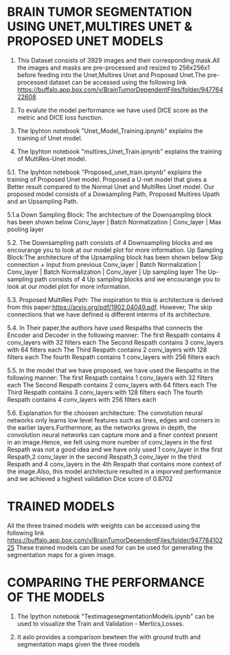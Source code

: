 # BRAIN TUMOR SEGMENTATION USING UNET,MULTIRES UNET & PROPOSED UNET MODELS

1. This Dataset consists of 3929 images and their corresponding mask.All the images and masks are pre-processed and resized to 256x256x1 before feeding into the Unet,Multires Unet and Proposed Unet.The pre-processed dataset can be accessed using the following link https://buffalo.app.box.com/v/BrainTumorDependentFiles/folder/94776422608

2. To evalute the model performance we have used DICE score as the metric and DICE loss function.

3. The Ipyhton notebook "Unet_Model_Training.ipnynb" explains the training of Unet model.

4. The Ipyhton notebook "multires_Unet_Train.ipnynb" explains the training of MultiRes-Unet model.

5.1. The Ipyhton notebook "Proposed_unet_train.ipnynb" explains the training of Proposed Unet model.
Proposed a U-net model that gives a Better result compared to the Normal Unet and MultiRes Unet model.
Our proposed model consists of a Dowsampling Path, Proposed Multires Upath and an Upsampling Path.

5.1.a Down Sampling Block: The architecture of the Downsampling block has been shown below
                                        Conv_layer
                                            |
                                    Batch Normalization
                                            |
                                        Conv_layer
                                            |
                                     Max pooling layer
                                     
5.2. The Downsampling path consists of 4 Downsampling blocks and we encourange you to look at our model plot for more information.
Up Sampling Block:The architecture of the Upsampling block has been shown below
                      Skip connection + Input from previous Conv_layer
                                            |
                                    Batch Normalization
                                            |
                                        Conv_layer
                                            |
                                    Batch Normalization
                                            |
                                        Conv_layer
                                            |
                                    Up sampling layer
The Up-sampling path consists of 4 Up sampling blocks and we encourange you to look at our model plot for more information.

5.3. Proposed MultiRes Path: The inspiration to this is architecture is derived from this paper:https://arxiv.org/pdf/1902.04049.pdf. However, The skip connections that we have defined is different interms of its architecture.

5.4. In Their paper,the authors have used Respaths that connects the Encoder and Decoder in the following manner:
The first Respath contains 4 conv_layers with 32 filters each
The Second Respath contains 3 conv_layers with 64 filters each
The Third Respath contains 2 conv_layers with 128 filters each
The fourth Respath contains 1 conv_layers with 256 filters each

5.5. In the model that we have proposed, we have used the Respaths in the following manner:
The first Respath contains 1 conv_layers with 32 filters each
The Second Respath contains 2 conv_layers with 64 filters each
The Third Respath contains 3 conv_layers with 128 filters each
The fourth Respath contains 4 conv_layers with 256 filters each

5.6. Explanation for the choosen architecture: 
The convolution neural networks only learns low level features such as lines, edges and corners in the earlier layers.Furthermore, as the networks grows in depth, the convolution neural networks can capture more and a finer context present in an image.Hence, we felt using more number of conv_layers in the first Respath was not a good idea and we have only used 1 conv_layer in the first Respath,2 conv_layer in the second Respath,3 conv_layer in the third Respath and 4 conv_layers in the 4th Respath that contains more context of the image.Also, this model architecture resulted in a imporved performance and we achieved a highest validation Dice score of 0.8702

# TRAINED MODELS
All the three trained models with weights can be accessed using the following link https://buffalo.app.box.com/v/BrainTumorDependentFiles/folder/94778410225 
These trained models can be used for can be used for generating the segmentation maps for a given image.

# COMPARING THE PERFORMANCE OF THE MODELS
1. The Ipython notebook "TestimagesegmentationModels.ipynb" can be used to visualize the Train and Validation - Mertics,Losses.

2. It aslo provides a comparison bewteen the with ground truth and segmentation maps given the three models







